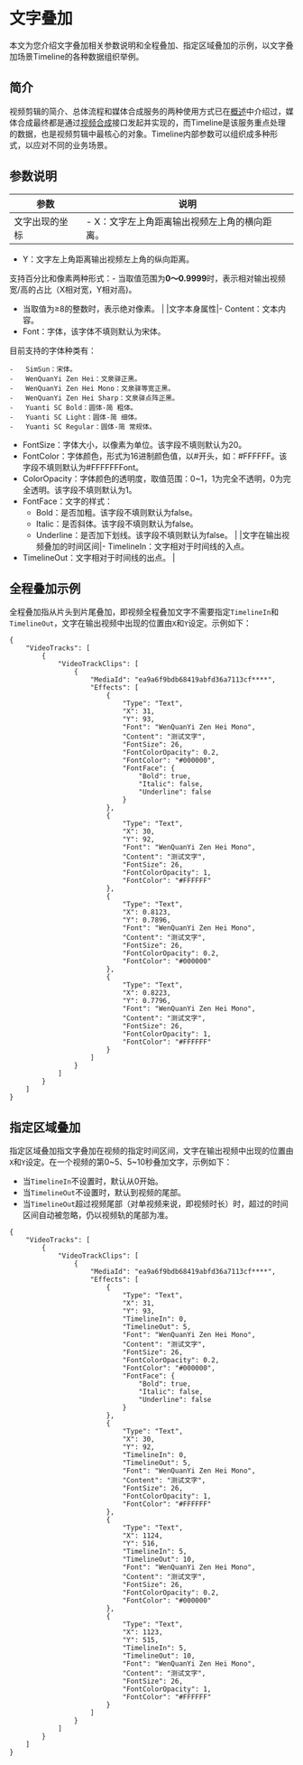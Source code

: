 # 文字叠加

本文为您介绍文字叠加相关参数说明和全程叠加、指定区域叠加的示例，以文字叠加场景Timeline的各种数据组织举例。

## 简介

视频剪辑的简介、总体流程和媒体合成服务的两种使用方式已在[概述](/cn.zh-CN/开发指南/云剪辑/概述.md)中介绍过，媒体合成最终都是通过[视频合成](/cn.zh-CN/服务端API/视频剪辑(云剪辑)/视频合成.md)接口发起并实现的，而Timeline是该服务重点处理的数据，也是视频剪辑中最核心的对象。Timeline内部参数可以组织成多种形式，以应对不同的业务场景。

## 参数说明

|参数|说明|
|--|--|
|文字出现的坐标|-   X：文字左上角距离输出视频左上角的横向距离。
-   Y：文字左上角距离输出视频左上角的纵向距离。

支持百分比和像素两种形式：-   当取值范围为**0～0.9999**时，表示相对输出视频宽/高的占比（X相对宽，Y相对高\)。
-   当取值为≥8的整数时，表示绝对像素。 |
|文字本身属性|-   Content：文本内容。
-   Font：字体，该字体不填则默认为宋体。

目前支持的字体种类有：

    -   SimSun：宋体。
    -   WenQuanYi Zen Hei：文泉驿正黑。
    -   WenQuanYi Zen Hei Mono：文泉驿等宽正黑。
    -   WenQuanYi Zen Hei Sharp：文泉驿点阵正黑。
    -   Yuanti SC Bold：圆体-简 粗体。
    -   Yuanti SC Light：圆体-简 细体。
    -   Yuanti SC Regular：圆体-简 常规体。
-   FontSize：字体大小，以像素为单位。该字段不填则默认为20。
-   FontColor：字体颜色，形式为16进制颜色值，以\#开头，如：\#FFFFFF。该字段不填则默认为\#FFFFFFFont。
-   ColorOpacity：字体颜色的透明度，取值范围：0~1，1为完全不透明，0为完全透明。该字段不填则默认为1。
-   FontFace：文字的样式：
    -   Bold：是否加粗。该字段不填则默认为false。
    -   Italic：是否斜体。该字段不填则默认为false。
    -   Underline：是否加下划线。该字段不填则默认为false。 |
|文字在输出视频叠加的时间区间|-   TimelineIn：文字相对于时间线的入点。
-   TimelineOut：文字相对于时间线的出点。 |

## 全程叠加示例

全程叠加指从片头到片尾叠加，即视频全程叠加文字不需要指定`TimelineIn`和`TimelineOut`，文字在输出视频中出现的位置由`X`和`Y`设定。示例如下：

```
{
    "VideoTracks": [
        {
            "VideoTrackClips": [
                {
                    "MediaId": "ea9a6f9bdb68419abfd36a7113cf****",
                    "Effects": [
                        {
                            "Type": "Text",
                            "X": 31,
                            "Y": 93,
                            "Font": "WenQuanYi Zen Hei Mono",
                            "Content": "测试文字",
                            "FontSize": 26,
                            "FontColorOpacity": 0.2,
                            "FontColor": "#000000",
                            "FontFace": {
                                "Bold": true,
                                "Italic": false,
                                "Underline": false
                            }
                        },
                        {
                            "Type": "Text",
                            "X": 30,
                            "Y": 92,
                            "Font": "WenQuanYi Zen Hei Mono",
                            "Content": "测试文字",
                            "FontSize": 26,
                            "FontColorOpacity": 1,
                            "FontColor": "#FFFFFF"
                        },
                        {
                            "Type": "Text",
                            "X": 0.8123,
                            "Y": 0.7896,
                            "Font": "WenQuanYi Zen Hei Mono",
                            "Content": "测试文字",
                            "FontSize": 26,
                            "FontColorOpacity": 0.2,
                            "FontColor": "#000000"
                        },
                        {
                            "Type": "Text",
                            "X": 0.8223,
                            "Y": 0.7796,
                            "Font": "WenQuanYi Zen Hei Mono",
                            "Content": "测试文字",
                            "FontSize": 26,
                            "FontColorOpacity": 1,
                            "FontColor": "#FFFFFF"
                        }
                    ]
                }
            ]
        }
    ]
}
```

## 指定区域叠加

指定区域叠加指文字叠加在视频的指定时间区间，文字在输出视频中出现的位置由`X`和`Y`设定。在一个视频的第0~5、5~10秒叠加文字，示例如下：

-   当`TimelineIn`不设置时，默认从0开始。
-   当`TimelineOut`不设置时，默认到视频的尾部。
-   当`TimelineOut`超过视频尾部（对单视频来说，即视频时长）时，超过的时间区间自动被忽略，仍以视频轨的尾部为准。

```
{
    "VideoTracks": [
        {
            "VideoTrackClips": [
                {
                    "MediaId": "ea9a6f9bdb68419abfd36a7113cf****",
                    "Effects": [
                        {
                            "Type": "Text",
                            "X": 31,
                            "Y": 93,
                            "TimelineIn": 0,
                            "TimelineOut": 5,
                            "Font": "WenQuanYi Zen Hei Mono",
                            "Content": "测试文字",
                            "FontSize": 26,
                            "FontColorOpacity": 0.2,
                            "FontColor": "#000000",
                            "FontFace": {
                                "Bold": true,
                                "Italic": false,
                                "Underline": false
                            }
                        },
                        {
                            "Type": "Text",
                            "X": 30,
                            "Y": 92,
                            "TimelineIn": 0,
                            "TimelineOut": 5,
                            "Font": "WenQuanYi Zen Hei Mono",
                            "Content": "测试文字",
                            "FontSize": 26,
                            "FontColorOpacity": 1,
                            "FontColor": "#FFFFFF"
                        },
                        {
                            "Type": "Text",
                            "X": 1124,
                            "Y": 516,
                            "TimelineIn": 5,
                            "TimelineOut": 10,
                            "Font": "WenQuanYi Zen Hei Mono",
                            "Content": "测试文字",
                            "FontSize": 26,
                            "FontColorOpacity": 0.2,
                            "FontColor": "#000000"
                        },
                        {
                            "Type": "Text",
                            "X": 1123,
                            "Y": 515,
                            "TimelineIn": 5,
                            "TimelineOut": 10,
                            "Font": "WenQuanYi Zen Hei Mono",
                            "Content": "测试文字",
                            "FontSize": 26,
                            "FontColorOpacity": 1,
                            "FontColor": "#FFFFFF"
                        }
                    ]
                }
            ]
        }
    ]
}
```

